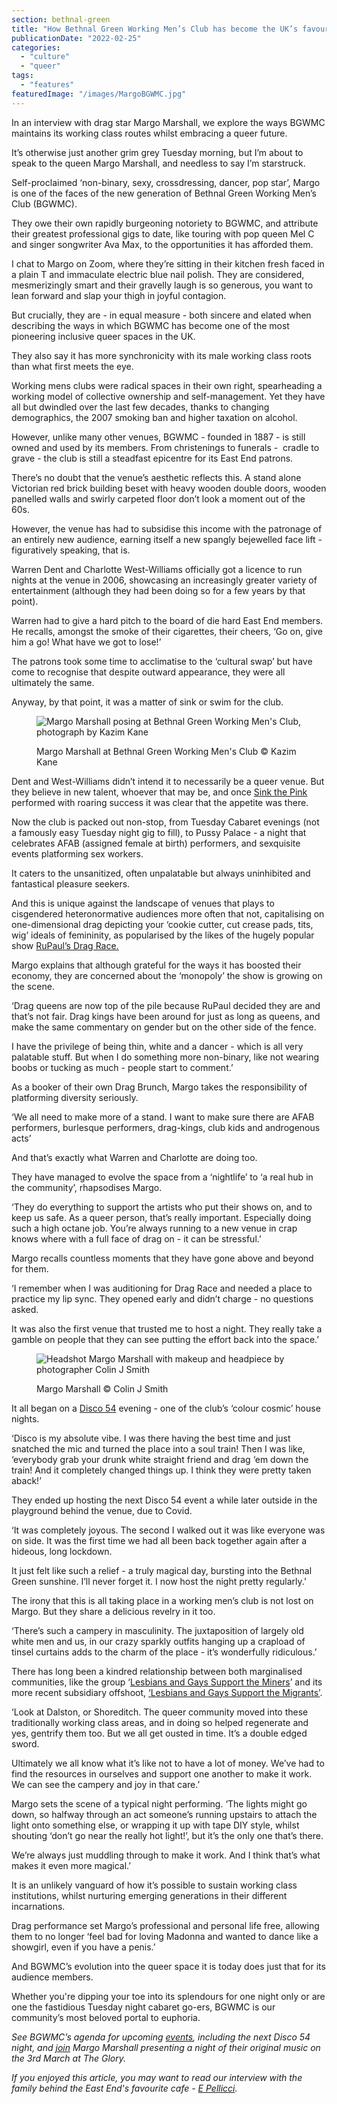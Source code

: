 ```yaml
---
section: bethnal-green
title: "How Bethnal Green Working Men’s Club has become the UK’s favourite queer venue"
publicationDate: "2022-02-25"
categories: 
  - "culture"
  - "queer"
tags: 
  - "features"
featuredImage: "/images/MargoBGWMC.jpg"
---
```


In an interview with drag star Margo Marshall, we explore the ways BGWMC maintains its working class routes whilst embracing a queer future. 

It’s otherwise just another grim grey Tuesday morning, but I’m about to speak to the queen Margo Marshall, and needless to say I’m starstruck.

Self-proclaimed ‘non-binary, sexy, crossdressing, dancer, pop star’, Margo is one of the faces of the new generation of Bethnal Green Working Men’s Club (BGWMC). 

They owe their own rapidly burgeoning notoriety to BGWMC, and attribute their greatest professional gigs to date, like touring with pop queen Mel C and singer songwriter Ava Max, to the opportunities it has afforded them.

I chat to Margo on Zoom, where they’re sitting in their kitchen fresh faced in a plain T and immaculate electric blue nail polish. They are considered, mesmerizingly smart and their gravelly laugh is so generous, you want to lean forward and slap your thigh in joyful contagion. 

But crucially, they are - in equal measure - both sincere and elated when describing the ways in which BGWMC has become one of the most pioneering inclusive queer spaces in the UK. 

They also say it has more synchronicity with its male working class roots than what first meets the eye. 

Working mens clubs were radical spaces in their own right, spearheading a working model of collective ownership and self-management. Yet they have all but dwindled over the last few decades, thanks to changing demographics, the 2007 smoking ban and higher taxation on alcohol.

However, unlike many other venues, BGWMC - founded in 1887 - is still owned and used by its members. From christenings to funerals -  cradle to grave - the club is still a steadfast epicentre for its East End patrons. 

There’s no doubt that the venue’s aesthetic reflects this. A stand alone Victorian red brick building beset with heavy wooden double doors, wooden panelled walls and swirly carpeted floor don’t look a moment out of the 60s. 

However, the venue has had to subsidise this income with the patronage of an entirely new audience, earning itself a new spangly bejewelled face lift - figuratively speaking, that is.

Warren Dent and Charlotte West-Williams officially got a licence to run nights at the venue in 2006, showcasing an increasingly greater variety of entertainment (although they had been doing so for a few years by that point).

Warren had to give a hard pitch to the board of die hard East End members. He recalls, amongst the smoke of their cigarettes, their cheers, ‘Go on, give him a go! What have we got to lose!’

The patrons took some time to acclimatise to the ‘cultural swap’ but have come to recognise that despite outward appearance, they were all ultimately the same.

Anyway, by that point, it was a matter of sink or swim for the club.

<figure>

![Margo Marshall posing at Bethnal Green Working Men's Club, photograph by Kazim Kane](/images/Margo-BGWMC-1024x683.jpg)

<figcaption>

Margo Marshall at Bethnal Green Working Men's Club © Kazim Kane

</figcaption>

</figure>

Dent and West-Williams didn’t intend it to necessarily be a queer venue. But they believe in new talent, whoever that may be, and once [Sink the Pink](https://sinkthepink.com/) performed with roaring success it was clear that the appetite was there. 

Now the club is packed out non-stop, from Tuesday Cabaret evenings (not a famously easy Tuesday night gig to fill), to Pussy Palace - a night that celebrates AFAB (assigned female at birth) performers, and sexquisite events platforming sex workers. 

It caters to the unsanitized, often unpalatable but always uninhibited and fantastical pleasure seekers.

And this is unique against the landscape of venues that plays to cisgendered heteronormative audiences more often that not, capitalising on one-dimensional drag depicting your ‘cookie cutter, cut crease pads, tits, wig’ ideals of femininity, as popularised by the likes of the hugely popular show [RuPaul’s Drag Race.](https://www.theguardian.com/global/2021/mar/13/ru-pauls-drag-race-uk-finalists-ellie-diamond-lawrence-chaney-tayce-bimini-bon-boulash) 

Margo explains that although grateful for the ways it has boosted their economy, they are concerned about the ‘monopoly’ the show is growing on the scene. 

‘Drag queens are now top of the pile because RuPaul decided they are and that’s not fair. Drag kings have been around for just as long as queens, and make the same commentary on gender but on the other side of the fence.

I have the privilege of being thin, white and a dancer - which is all very palatable stuff. But when I do something more non-binary, like not wearing boobs or tucking as much - people start to comment.’

As a booker of their own Drag Brunch, Margo takes the responsibility of platforming diversity seriously.

‘We all need to make more of a stand. I want to make sure there are AFAB performers, burlesque performers, drag-kings, club kids and androgenous acts’ 

And that’s exactly what Warren and Charlotte are doing too.

They have managed to evolve the space from a ‘nightlife’ to ‘a real hub in the community’, rhapsodises Margo. 

‘They do everything to support the artists who put their shows on, and to keep us safe. As a queer person, that’s really important. Especially doing such a high octane job. You’re always running to a new venue in crap knows where with a full face of drag on - it can be stressful.’

Margo recalls countless moments that they have gone above and beyond for them.

‘I remember when I was auditioning for Drag Race and needed a place to practice my lip sync. They opened early and didn’t charge - no questions asked.

It was also the first venue that trusted me to host a night. They really take a gamble on people that they can see putting the effort back into the space.’

<figure>

![Headshot Margo Marshall with makeup and headpiece by photographer Colin J Smith](/images/MargoBlue-1024x1280.jpg)

<figcaption>

Margo Marshall © Colin J Smith

</figcaption>

</figure>

It all began on a [Disco 54](https://www.instagram.com/disco54party/?hl=en) evening - one of the club’s ‘colour cosmic’ house nights.

‘Disco is my absolute vibe. I was there having the best time and just snatched the mic and turned the place into a soul train! Then I was like, ‘everybody grab your drunk white straight friend and drag ‘em down the train! And it completely changed things up. I think they were pretty taken aback!’

They ended up hosting the next Disco 54 event a while later outside in the playground behind the venue, due to Covid.

‘It was completely joyous. The second I walked out it was like everyone was on side. It was the first time we had all been back together again after a hideous, long lockdown.

It just felt like such a relief - a truly magical day, bursting into the Bethnal Green sunshine. I’ll never forget it. I now host the night pretty regularly.’ 

The irony that this is all taking place in a working men’s club is not lost on Margo. But they share a delicious revelry in it too. 

‘There’s such a campery in masculinity. The juxtaposition of largely old white men and us, in our crazy sparkly outfits hanging up a crapload of tinsel curtains adds to the charm of the place - it’s wonderfully ridiculous.’

There has long been a kindred relationship between both marginalised communities, like the group ‘[Lesbians and Gays Support the Miners](http://lgsm.org/)’ and its more recent subsidiary offshoot, [‘Lesbians and Gays Support the Migrants’](http://www.lgsmigrants.com/).

‘Look at Dalston, or Shoreditch. The queer community moved into these traditionally working class areas, and in doing so helped regenerate and yes, gentrify them too. But we all get ousted in time. It’s a double edged sword.

Ultimately we all know what it’s like not to have a lot of money. We’ve had to find the resources in ourselves and support one another to make it work. We can see the campery and joy in that care.’

Margo sets the scene of a typical night performing. ‘The lights might go down, so halfway through an act someone’s running upstairs to attach the light onto something else, or wrapping it up with tape DIY style, whilst shouting ‘don’t go near the really hot light!’, but it’s the only one that’s there. 

We’re always just muddling through to make it work. And I think that’s what makes it even more magical.’

It is an unlikely vanguard of how it’s possible to sustain working class institutions, whilst nurturing emerging generations in their different incarnations.

Drag performance set Margo’s professional and personal life free, allowing them to no longer ‘feel bad for loving Madonna and wanted to dance like a showgirl, even if you have a penis.’

And BGWMC’s evolution into the queer space it is today does just that for its audience members. 

Whether you're dipping your toe into its splendours for one night only or are one the fastidious Tuesday night cabaret go-ers, BGWMC is our community’s most beloved portal to euphoria. 

_See BGWMC’s agenda for upcoming_ [_events_](https://www.workersplaytime.net/THISWEEK.htm)_, including the next Disco 54 night, and_ [_join_](https://www.outsavvy.com/event/8178/margo-without-a-t) _Margo Marshall presenting a night of their original music on the 3rd March at The Glory._ 

_If you enjoyed this article, you may want to read our interview with the family behind the East End's favourite cafe - [E Pellicci](https://bethnalgreenlondon.co.uk/e-pellicci-cafe-anna-nev-interview/)._
